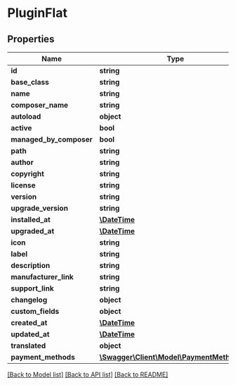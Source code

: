 # PluginFlat

## Properties
Name | Type | Description | Notes
------------ | ------------- | ------------- | -------------
**id** | **string** |  | [optional] 
**base_class** | **string** |  | 
**name** | **string** |  | 
**composer_name** | **string** |  | [optional] 
**autoload** | **object** |  | 
**active** | **bool** |  | [optional] 
**managed_by_composer** | **bool** |  | [optional] 
**path** | **string** |  | [optional] 
**author** | **string** |  | [optional] 
**copyright** | **string** |  | [optional] 
**license** | **string** |  | [optional] 
**version** | **string** |  | 
**upgrade_version** | **string** |  | [optional] 
**installed_at** | [**\DateTime**](\DateTime.md) |  | [optional] 
**upgraded_at** | [**\DateTime**](\DateTime.md) |  | [optional] 
**icon** | **string** |  | [optional] 
**label** | **string** |  | 
**description** | **string** |  | [optional] 
**manufacturer_link** | **string** |  | [optional] 
**support_link** | **string** |  | [optional] 
**changelog** | **object** |  | [optional] 
**custom_fields** | **object** |  | [optional] 
**created_at** | [**\DateTime**](\DateTime.md) |  | 
**updated_at** | [**\DateTime**](\DateTime.md) |  | 
**translated** | **object** |  | [optional] 
**payment_methods** | [**\Swagger\Client\Model\PaymentMethodFlat**](PaymentMethodFlat.md) |  | [optional] 

[[Back to Model list]](../../README.md#documentation-for-models) [[Back to API list]](../../README.md#documentation-for-api-endpoints) [[Back to README]](../../README.md)

